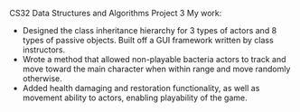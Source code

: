 CS32 Data Structures and Algorithms Project 3
My work:
- Designed the class inheritance hierarchy for 3 types of actors and 8 types of passive objects. Built off a GUI framework written by class instructors.
- Wrote a method that allowed non-playable bacteria actors to track and move toward the main character when within range and move randomly otherwise.
- Added health damaging and restoration functionality, as well as movement ability to actors, enabling playability of the game.
